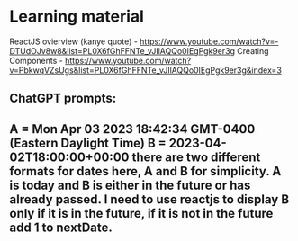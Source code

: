 

# Learning material

ReactJS ovierview (kanye quote) - https://www.youtube.com/watch?v=-DTUdOJv8w8&list=PL0X6fGhFFNTe_vJIlAQQo0IEgPgk9er3g
Creating Components - https://www.youtube.com/watch?v=PbkwqVZsUgs&list=PL0X6fGhFFNTe_vJIlAQQo0IEgPgk9er3g&index=3








ChatGPT prompts:
------
A = Mon Apr 03 2023 18:42:34 GMT-0400 (Eastern Daylight Time) B = 2023-04-02T18:00:00+00:00 there are two different formats for dates here, A and B for simplicity. A is today and B is either in the future or has already passed. I need to use reactjs to display B only if it is in the future, if it is not in the future add 1 to nextDate.
------

